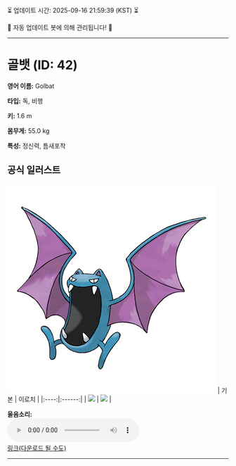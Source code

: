 
⏳ 업데이트 시간: 2025-09-16 21:59:39 (KST) ⏳

🤖 자동 업데이트 봇에 의해 관리됩니다! 🤖

---

# 골뱃 (ID: 42)
**영어 이름:** Golbat

**타입:** 독, 비행

**키:** 1.6 m

**몸무게:** 55.0 kg

**특성:** 정신력, 틈새포착

## 공식 일러스트
![](https://raw.githubusercontent.com/PokeAPI/sprites/master/sprites/pokemon/other/official-artwork/42.png)
| 기본 | 이로치 |
|:----:|:------:|
| <img src="http://play.pokemonshowdown.com/sprites/ani/golbat.gif" width="200"> | <img src="http://play.pokemonshowdown.com/sprites/ani-shiny/golbat.gif" width="200"> |

**울음소리:**<br><audio controls src="https://raw.githubusercontent.com/PokeAPI/cries/main/cries/pokemon/latest/42.ogg"></audio><br> [링크(다운로드 될 수도)](https://raw.githubusercontent.com/PokeAPI/cries/main/cries/pokemon/latest/42.ogg)


---
